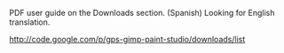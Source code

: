 PDF user guide on the Downloads section.  (Spanish)
Looking for English translation.

http://code.google.com/p/gps-gimp-paint-studio/downloads/list